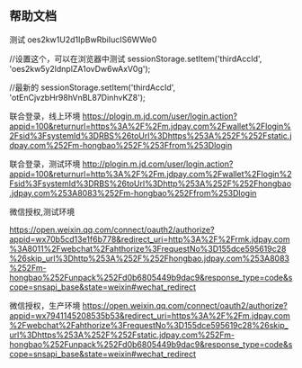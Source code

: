 ## 帮助文档

测试
oes2kw1U2d1IpBwRbiIucIS6WWe0

//设置这个，可以在浏览器中测试
sessionStorage.setItem('thirdAccId', 'oes2kw5y2ldnplZA1ovDw6wAxV0g');

//最新的
sessionStorage.setItem('thirdAccId', 'otEnCjvzbHr98hVnBL87DinhvKZ8');


联合登录，线上环境
https://plogin.m.jd.com/user/login.action?appid=100&returnurl=https%3A%2F%2Fm.jdpay.com%2Fwallet%2Flogin%2Fsid%3FsystemId%3DRBS%26toUrl%3Dhttps%253A%252F%252Fstatic.jdpay.com%252Fm-hongbao%252F%253Ffrom%253Dlogin

联合登录，测试环境
http://plogin.m.jd.com/user/login.action?appid=100&returnurl=http%3A%2F%2Fm.jdpay.com%2Fwallet%2Flogin%2Fsid%3FsystemId%3DRBS%26toUrl%3Dhttp%253A%252F%252Fhongbao.jdpay.com%253A8083%252Fm-hongbao%252Ffrom%253Dlogin

微信授权,测试环境

https://open.weixin.qq.com/connect/oauth2/authorize?appid=wx70b5cd13e1f6b778&redirect_uri=http%3A%2F%2Frmk.jdpay.com%3A8011%2Fwebchat%2Fahthorize%3FrequestNo%3D155dce595619c28%26skip_url%3Dhttp%253A%252F%252Fhongbao.jdpay.com%253A8083%252Fm-hongbao%252Funpack%252Fd0b6805449b9dac9&response_type=code&scope=snsapi_base&state=weixin#wechat_redirect

微信授权，生产环境
https://open.weixin.qq.com/connect/oauth2/authorize?appid=wx7941145208535b53&redirect_uri=https%3A%2F%2Fm.jdpay.com%2Fwebchat%2Fahthorize%3FrequestNo%3D155dce595619c28%26skip_url%3Dhttps%253A%252F%252Fstatic.jdpay.com%252Fm-hongbao%252Funpack%252Fd0b6805449b9dac9&response_type=code&scope=snsapi_base&state=weixin#wechat_redirect
